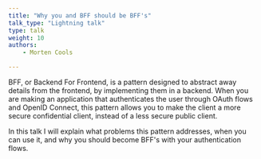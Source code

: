 ```yaml
---
title: "Why you and BFF should be BFF's"
talk_type: "Lightning talk"
type: talk
weight: 10
authors:
    - Morten Cools

---
```

BFF, or Backend For Frontend, is a pattern designed to abstract away details from the frontend, by implementing them in a backend. When you are making an application that authenticates the user through OAuth flows and OpenID Connect, this pattern allows you to make the client a more secure confidential client, instead of a less secure public client.

In this talk I will explain what problems this pattern addresses, when you can use it, and why you should become BFF's with your authentication flows.

